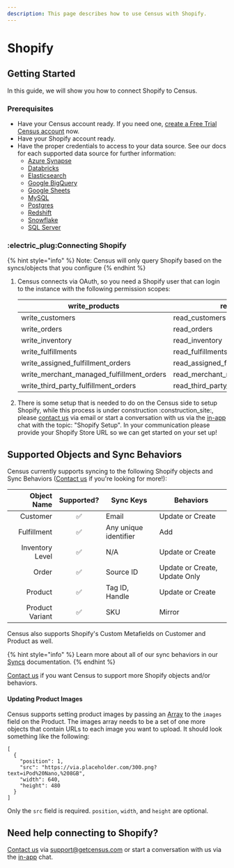 ```yaml
---
description: This page describes how to use Census with Shopify.
---
```


# Shopify

## Getting Started

In this guide, we will show you how to connect Shopify to Census.

### Prerequisites

* Have your Census account ready. If you need one, [create a Free Trial Census account](https://app.getcensus.com/) now.
* Have your Shopify account ready.
* Have the proper credentials to access to your data source. See our docs for each supported data source for further information:
  * [Azure Synapse](../sources/available-sources/azure-synapse.md)
  * [Databricks](https://docs.getcensus.com/sources/databricks)
  * [Elasticsearch](https://docs.getcensus.com/sources/elasticsearch)
  * [Google BigQuery](https://docs.getcensus.com/sources/google-bigquery)
  * [Google Sheets](https://docs.getcensus.com/sources/google-sheets)
  * [MySQL](https://docs.getcensus.com/sources/mysql)
  * [Postgres](https://docs.getcensus.com/sources/postgres)
  * [Redshift](https://docs.getcensus.com/sources/redshift)
  * [Snowflake](https://docs.getcensus.com/sources/snowflake)
  * [SQL Server](https://docs.getcensus.com/sources/sql-server)

### :electric\_plug:Connecting Shopify

{% hint style="info" %}
Note: Census will only query Shopify based on the syncs/objects that you configure
{% endhint %}

1.  Census connects via OAuth, so you need a Shopify user that can login to the instance with the following permission scopes:

    | write\_products                               | read\_products                               |
    | --------------------------------------------- | -------------------------------------------- |
    | write\_customers                              | read\_customers                              |
    | write\_orders                                 | read\_orders                                 |
    | write\_inventory                              | read\_inventory                              |
    | write\_fulfillments                           | read\_fulfillments                           |
    | write\_assigned\_fulfillment\_orders          | read\_assigned\_fulfillment\_orders          |
    | write\_merchant\_managed\_fulfillment\_orders | read\_merchant\_managed\_fulfillment\_orders |
    | write\_third\_party\_fulfillment\_orders      | read\_third\_party\_fulfillment\_orders      |
2. There is some setup that is needed to do on the Census side to setup Shopify, while this process is under construction :construction\_site:, please [contact us](mailto:support@getcensus.com) via email or start a conversation with us via the [in-app](https://app.getcensus.com) chat with the topic: "Shopify Setup". In your communication please provide your Shopify Store URL so we can get started on your set up!

## Supported Objects and Sync Behaviors <a href="#supported-objects-and-sync-behaviors" id="supported-objects-and-sync-behaviors"></a>

Census currently supports syncing to the following Shopify objects and Sync Behaviors ([Contact us](mailto:support@getcensus.com) if you're looking for more!):

| **Object Name** | **Supported?** | **Sync Keys**         | **Behaviors**                 |
| --------------: | :------------: | --------------------- | ----------------------------- |
|        Customer |        ✅       | Email                 | Update or Create              |
|     Fulfillment |        ✅       | Any unique identifier | Add                           |
| Inventory Level |        ✅       | N/A                   | Update or Create              |
|           Order |        ✅       | Source ID             | Update or Create, Update Only |
|         Product |        ✅       | Tag ID, Handle        | Update or Create              |
| Product Variant |        ✅       | SKU                   | Mirror                        |

Census also supports Shopify's Custom Metafields on Customer and Product as well.

{% hint style="info" %}
Learn more about all of our sync behaviors in our [Syncs](../syncs/overview.md) documentation.
{% endhint %}

[Contact us](mailto:support@getcensus.com) if you want Census to support more Shopify objects and/or behaviors.

#### Updating Product Images

Census supports setting product images by passing an [Array](../syncs/structuring-data/structured-data.md) to the `images` field on the Product. The images array needs to be a set of one more objects that contain URLs to each image you want to upload. It should look something like the following:

```
[
  {
    "position": 1,
    "src": "https://via.placeholder.com/300.png?text=iPod%20Nano,%208GB",
    "width": 640,
    "height": 480
  }
]
```

Only the `src` field is required. `position`, `width`, and `height` are optional.

## Need help connecting to Shopify?

[Contact us](mailto:support@getcensus.com) via support@getcensus.com or start a conversation with us via the [in-app](https://app.getcensus.com) chat.
